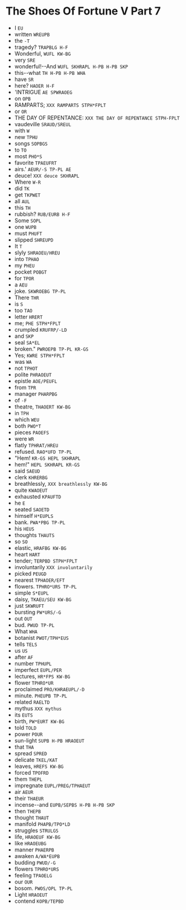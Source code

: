 # The Shoes Of Fortune V Part 7

* I `EU`
* written `WREUPB`
* the `-T`
* tragedy? `TRAPBLG H-F`
* Wonderful, `WUFL KW-BG`
* very `SRE`
* wonderful!--And `WUFL SKHRAPL H-PB H-PB SKP`
* this--what `TH H-PB H-PB WHA`
* have `SR`
* here? `HAOER H-F`
* 'INTRIGUE `AE SPWRAOEG`
* on `OPB`
* RAMPARTS; `XXX RAMPARTS STPH*FPLT`
* or `OR`
* THE DAY OF REPENTANCE: `XXX THE DAY OF REPENTANCE STPH-FPLT`
* vaudeville `SRAUD/SREUL`
* with `W`
* new `TPHU`
* songs `SOPBGS`
* to `TO`
* most `PHO*S`
* favorite `TPAEUFRT`
* airs.' `AEUR/-S TP-PL AE`
* deuce! `XXX deuce SKHRAPL`
* Where `W-R`
* did `TK`
* get `TKPWET`
* all `AUL`
* this `TH`
* rubbish? `RUB/EURB H-F`
* Some `SOPL`
* one `WUPB`
* must `PHUFT`
* slipped `SHREUPD`
* It `T`
* slyly `SHRAOEU/HREU`
* into `TPHAO`
* my `PHEU`
* pocket `POBGT`
* for `TPOR`
* a `AEU`
* joke. `SKWROEBG TP-PL`
* There `THR`
* is `S`
* too `TAO`
* letter `HRERT`
* me; `PHE STPH*FPLT`
* crumpled `KRUFRP/-LD`
* and `SKP`
* seal `SA*EL`
* broken." `PWROEPB TP-PL KR-GS`
* Yes; `KWRE STPH*FPLT`
* was `WA`
* not `TPHOT`
* polite `PHRAOEUT`
* epistle `AOE/PEUFL`
* from `TPR`
* manager `PHARPBG`
* of `-F`
* theatre, `THAOERT KW-BG`
* in `TPH`
* which `WEU`
* both `PWO*T`
* pieces `PAOEFS`
* were `WR`
* flatly `TPHRAT/HREU`
* refused. `RAO*UFD TP-PL`
* "Hem! `KR-GS HEPL SKHRAPL`
* hem!" `HEPL SKHRAPL KR-GS`
* said `SAEUD`
* clerk `KHRERBG`
* breathlessly, `XXX breathlessly KW-BG`
* quite `KWAOEUT`
* exhausted `KPAUFTD`
* he `E`
* seated `SAOETD`
* himself `H*EUPLS`
* bank. `PWA*PBG TP-PL`
* his `HEUS`
* thoughts `THAUTS`
* so `SO`
* elastic, `HRAFBG KW-BG`
* heart `HART`
* tender; `TERPBD STPH*FPLT`
* involuntarily `XXX involuntarily`
* picked `PEUGD`
* nearest `TPHAOER/EFT`
* flowers. `TPHRO*URS TP-PL`
* simple `S*EUPL`
* daisy, `TKAEU/SEU KW-BG`
* just `SKWRUFT`
* bursting `PW*URS/-G`
* out `OUT`
* bud. `PWUD TP-PL`
* What `WHA`
* botanist `PWOT/TPH*EUS`
* tells `TELS`
* us `US`
* after `AF`
* number `TPHUPL`
* imperfect `EUPL/PER`
* lectures, `HR*FPS KW-BG`
* flower `TPHRO*UR`
* proclaimed `PRO/KHRAEUPL/-D`
* minute. `PHEUPB TP-PL`
* related `RAELTD`
* mythus `XXX mythus`
* its `EUTS`
* birth, `PW*EURT KW-BG`
* told `TOLD`
* power `POUR`
* sun-light `SUPB H-PB HRAOEUT`
* that `THA`
* spread `SPRED`
* delicate `TKEL/KAT`
* leaves, `HREFS KW-BG`
* forced `TPOFRD`
* them `THEPL`
* impregnate `EUPL/PREG/TPHAEUT`
* air `AEUR`
* their `THAEUR`
* incense--and `EUPB/SEPBS H-PB H-PB SKP`
* then `THEPB`
* thought `THAUT`
* manifold `PHAPB/TPO*LD`
* struggles `STRULGS`
* life, `HRAOEUF KW-BG`
* like `HRAOEUBG`
* manner `PHAERPB`
* awaken `A/WA*EUPB`
* budding `PWUD/-G`
* flowers `TPHRO*URS`
* feeling `TPAOELG`
* our `OUR`
* bosom. `PWOS/OPL TP-PL`
* Light `HRAOEUT`
* contend `KOPB/TEPBD`
